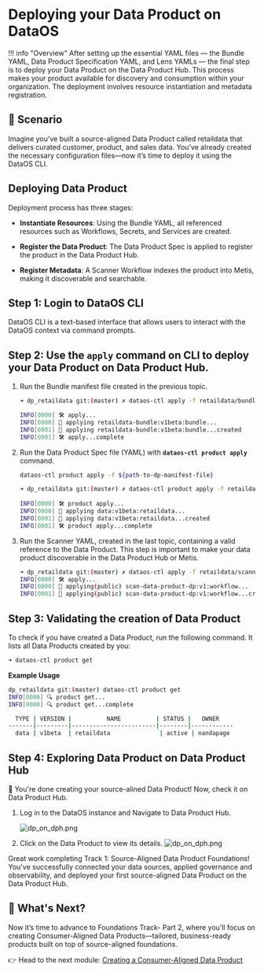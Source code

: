 # Deploying your Data Product on DataOS

!!! info "Overview"
    After setting up the essential YAML files — the Bundle YAML, Data Product Specification YAML, and Lens YAMLs — the final step is to deploy your Data Product on the Data Product Hub. This process makes your product available for discovery and consumption within your organization. The deployment involves resource instantiation and metadata registration.

## 📘 Scenario

Imagine you've built a source-aligned Data Product called retaildata that delivers curated customer, product, and sales data. You’ve already created the necessary configuration files—now it’s time to deploy it using the DataOS CLI.

## Deploying Data Product

Deployment process has three stages:

- **Instantiate Resources**: Using the Bundle YAML, all referenced resources such as Workflows, Secrets, and Services are created.

- **Register the Data Product**: The Data Product Spec is applied to register the product in the Data Product Hub.

- **Register Metadata**: A Scanner Workflow indexes the product into Metis, making it discoverable and searchable.

## Step 1: Login to DataOS CLI

DataOS CLI is a text-based interface that allows users to interact with the DataOS context via command prompts.

## Step 2: Use the `apply` command on CLI to deploy your Data Product on Data Product Hub.

1. Run the Bundle manifest file created in the previous topic.
    
    ```bash
    ➜ dp_retaildata git:(master) ✗ dataos-ctl apply -f retaildata/bundle/bundle.yml 
    
    INFO[0000] 🛠 apply...                                   
    INFO[0000] 🔧 applying retaildata-bundle:v1beta:bundle... 
    INFO[0001] 🔧 applying retaildata-bundle:v1beta:bundle...created 
    INFO[0001] 🛠 apply...complete 
    ```
    
2. Run the Data Product Spec file (YAML) with **`dataos-ctl product apply`** command.
    
    ```bash
    dataos-ctl product apply -f ${path-to-dp-manifest-file}
    ```
    
    ```bash
    ➜ dp_retaildata git:(master) ✗ dataos-ctl product apply -f retaildata/data_product_spec.yml
     
    INFO[0000] 🛠 product apply...                           
    INFO[0000] 🔧 applying data:v1beta:retaildata...          
    INFO[0001] 🔧 applying data:v1beta:retaildata...created   
    INFO[0001] 🛠 product apply...complete 
    ```
    
3. Run the Scanner YAML, created in the last topic, containing a valid reference to the Data Product. This step is important to make your data  product discoverable in the Data Product Hub or Metis.
    
    ```bash
    ➜ dp_retaildata git:(master) ✗ dataos-ctl apply -f retaildata/scanner.yml 
    INFO[0000] 🛠 apply...                                   
    INFO[0000] 🔧 applying(public) scan-data-product-dp:v1:workflow... 
    INFO[0001] 🔧 applying(public) scan-data-product-dp:v1:workflow...created
    ```
    

## Step 3: Validating the creation of Data Product

To check if you have created a Data Product, run the following command. It lists all Data Products created by you:

```bash
➜ dataos-ctl product get
```

**Example Usage**

```bash
dp_retaildata git:(master) dataos-ctl product get
INFO[0000] 🔍 product get...                             
INFO[0000] 🔍 product get...complete                     

  TYPE | VERSION |          NAME          | STATUS |   OWNER    
-------|---------|------------------------|--------|------------
  data | v1beta  | retaildata              | active | nandapage  
```

## Step 4: Exploring Data Product on Data Product Hub

🎯 You're done creating your source-alined Data Product! Now, check it on Data Product Hub.

1. Log in to the DataOS instance and Navigate to Data Product Hub.
    
    ![dp_on_dph.png](/learn/dp_developer_learn_track/deploy_dp_cli/retaildata.png)
    
2. Click on the Data Product to view its details.
    ![dp_on_dph.png](/learn/dp_developer_learn_track/deploy_dp_cli/retaildata_details.png)

<aside class="callout">
Great work completing Track 1: Source-Aligned Data Product Foundations! You've successfully connected your data sources, applied governance and observability, and deployed your first source-aligned Data Product on the Data Product Hub.

</aside>

## 🎯 What's Next?
Now it’s time to advance to Foundations Track- Part 2, where you’ll focus on creating Consumer-Aligned Data Products—tailored, business-ready products built on top of source-aligned foundations.

👉 Head to the next module: [Creating a Consumer-Aligned Data Product](/learn/dp_foundations2_learn_track/)
